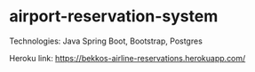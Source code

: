 # airport-reservation-system

Technologies: Java Spring Boot, Bootstrap, Postgres

Heroku link: https://bekkos-airline-reservations.herokuapp.com/
